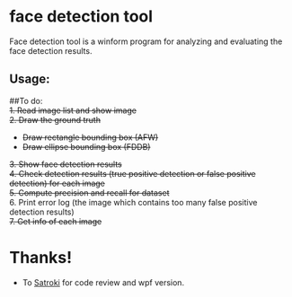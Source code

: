 # face detection tool
Face detection tool is a winform program for analyzing and evaluating the face detection results.<br>

## Usage:<br>


##To do:<br>
~~1. Read image list and show image~~<br>
~~2. Draw the ground truth~~<br>
* ~~Draw rectangle bounding box (AFW)~~<br>
* ~~Draw ellipse bounding box (FDDB)~~<br>

~~3. Show face detection results~~<br>
~~4. Check detection results (true positive detection or false positive detection) for each image~~<br>
~~5. Compute precision and recall for dataset~~<br>
6. Print error log (the image which contains too many false positive detection results)<br>
~~7. Get info of each image~~<br>


# Thanks!
* To [Satroki](https://github.com/Satroki) for code review and wpf version.

